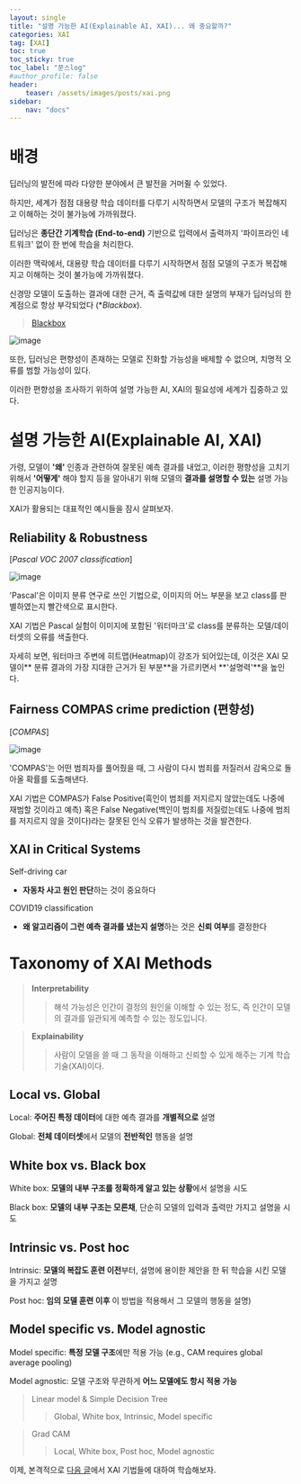 ```yaml
---
layout: single
title: "설명 가능한 AI(Explainable AI, XAI)... 왜 중요할까?"
categories: XAI
tag: [XAI]
toc: true
toc_sticky: true
toc_label: "쭌스log"
#author_profile: false
header:
    teaser: /assets/images/posts/xai.png
sidebar:
    nav: "docs"
---
```


# 배경

딥러닝의 발전에 따라 다양한 분야에서 큰 발전을 거머쥘 수 있었다.

하지만, 세계가 점점 대용량 학습 데이터를 다루기 시작하면서 모델의 구조가 복잡해지고 이해하는 것이 불가능에 가까워졌다.

딥러닝은 **종단간 기계학습 (End-to-end)** 기반으로 입력에서 출력까지 '파이프라인 네트워크' 없이 한 번에 학습을 처리한다.

이러한 맥락에서, 대용량 학습 데이터를 다루기 시작하면서 점점 모델의 구조가 복잡해지고 이해하는 것이 불가능에 가까워졌다.

신경망 모델이 도출하는 결과에 대한 근거, 즉 출력값에 대한 설명의 부재가 딥러닝의 한계점으로 항상 부각되었다 (**Blackbox*).

> [Blackbox](https://github.com/hchoi256/ai-terms)

![image](https://user-images.githubusercontent.com/39285147/185485647-7933c156-635d-4abc-a04c-ce885fd5734f.png)

또한, 딥러닝은 편향성이 존재하는 모델로 진화할 가능성을 배제할 수 없으며, 치명적 오류를 범할 가능성이 있다.

이러한 편향성을 조사하기 위하여 설명 가능한 AI, XAI의 필요성에 세계가 집중하고 있다.

# 설명 가능한 AI(Explainable AI, XAI)
가령, 모델이 **'왜'** 인종과 관련하여 잘못된 예측 결과를 내었고, 이러한 평향성을 고치기 위해서 **'어떻게'** 해야 할지 등을 알아내기 위해 모델의 **결과를 설명할 수 있는** 설명 가능한 인공지능이다.

XAI가 활용되는 대표적인 예시들을 잠시 살펴보자.

## Reliability & Robustness
[*Pascal VOC 2007 classification*]

![image](https://user-images.githubusercontent.com/39285147/185486188-d0b2c5cd-eb74-4459-ad55-c168ea84e648.png)

'Pascal'은 이미지 분류 연구로 쓰인 기법으로, 이미지의 어느 부분을 보고 class를 판별하였는지 빨간색으로 표시한다.

XAI 기법은 Pascal 실험이 이미지에 포함된 '워터마크'로 class를 분류하는 모델/데이터셋의 오류를 색출한다.

자세히 보면, 워터마크 주변에 히트맵(Heatmap)이 강조가 되어있는데, 이것은 XAI 모델이** 분류 결과의 가장 지대한 근거가 된 부분**을 가르키면서 **'설명력'**을 높인다.

## Fairness COMPAS crime prediction (편향성)
[*COMPAS*] 

![image](https://user-images.githubusercontent.com/39285147/185486923-e0bcd4e3-207f-484d-a244-9f945f2431d9.png)

'COMPAS'는 어떤 범죄자를 풀어줬을 때, 그 사람이 다시 범죄를 저질러서 감옥으로 돌아올 확률를 도출해낸다.

XAI 기법은 COMPAS가 False Positive(흑인이 범죄를 저지르지 않았는데도 나중에 재범할 것이라고 예측) 혹은 False Negative(백인이 범죄를 저질렀는데도 나중에 범죄를 저지르지 않을 것이다)라는 잘못된 인식 오류가 발생하는 것을 발견한다.

## XAI in Critical Systems
Self-driving car
- **자동차 사고 원인 판단**하는 것이 중요하다


COVID19 classification 
- **왜 알고리즘이 그런 예측 결과를 냈는지 설명**하는 것은 **신뢰 여부**를 결정한다

# Taxonomy of XAI Methods

> **Interpretability**
>
>> 해석 가능성은 인간이 결정의 원인을 이해할 수 있는 정도, 즉 인간이 모델의 결과를 일관되게 예측할 수 있는 정도입니다. 

> **Explainability**
>
>> 사람이 모델을 쓸 때 그 동작을 이해하고 신뢰할 수 있게 해주는 기계 학습 기술(XAI)이다.

## Local vs. Global
Local: **주어진 특정 데이터**에 대한 예측 결과를 **개별적으로** 설명

Global: **전체 데이터셋**에서 모델의 **전반적인** 행동을 설명

## White box vs. Black box
White box: **모델의 내부 구조를 정확하게 알고 있는 상황**에서 설명을 시도

Black box: **모델의 내부 구조는 모른채**, 단순히 모델의 입력과 출력만 가지고 설명을 시도

## Intrinsic vs. Post hoc
Intrinsic: **모델의 복잡도 훈련 이전**부터, 설명에 용이한 제안을 한 뒤 학습을 시킨 모델을 가지고 설명

Post hoc: **임의 모델 훈련 이후** 이 방법을 적용해서 그 모델의 행동을 설명)

## Model specific vs. Model agnostic
Model specific: **특정 모델 구조**에만 적용 가능 (e.g., CAM requires global average pooling)

Model agnostic: 모델 구조와 무관하게 **어느 모델에도 항시 적용 가능**

> Linear model & Simple Decision Tree
>
>> Global, White box, Intrinsic, Model specific

> Grad CAM
>
>> Local, White box, Post hoc, Model agnostic

이제, 본격적으로 [다음 글](https://hchoi256.github.io/xai/XAI-saliency/)에서 XAI 기법들에 대하여 학습해보자.